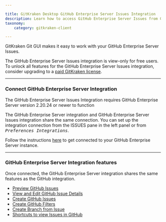 ```yaml
---

title: GitKraken Desktop GitHub Enterprise Server Issues Integration
description: Learn how to access GitHub Enterprise Server Issues from GitKraken Git GUI
taxonomy:
    category: gitkraken-client

---
```


GitKraken Git GUI makes it easy to work with your GitHub Enterprise Server Issues.


<div class='callout callout--basic'>
    <p>The GitHub Enterprise Server Issues integration is view-only for free users. To unlock all features for the GitHub Enterprise Server Issues integration, consider upgrading to a <a href="https://gitkraken.com/pricing"> paid GitKraken license</a>. </p>
</div>

***

### Connect GitHub Enterprise Server Integration

<div class='callout callout--warning'>
    <p>The GitHub Enterprise Server Issues Integration requires GitHub Enterprise Server version 2.20.24 or newer to function</p>
</div>

The GitHub Enterprise Server integration and GitHub Enterprise Server Issues integration share the same connection. You can set up the integration connection from the ISSUES pane in the left panel or from <kbd><i>Preferences   <i class='fa fa-caret-right'></i>   Integrations</i></kbd>.

Follow the instructions [here](/integrations/github-enterprise/#github-enterprise-authentication) to get connected to your GitHub Enterprise Server instance.

***

### GitHub Enterprise Server Integration features

Once connected, the GitHub Enterprise Server integration shares the same features as the GitHub integration. 

- [Preview GitHub Issues](/integrations/github-issues/#preview-github-issues)
- [View and Edit GitHub Issue Details](/integrations/github-issues/#view-and-edit-github-issue-details)
- [Create GitHub Issues](/integrations/github-issues/#create-new-github-issue)
- [Create GitHub Filters](/integrations/github-issues/#create-filters)
- [Create Branch from Issue](/integrations/github-issues/#create-branches-from-issue)
- [Shortcuts to view Issues in GitHub](/integrations/github-issues/#copy-issue-link-or-view-in-github)

